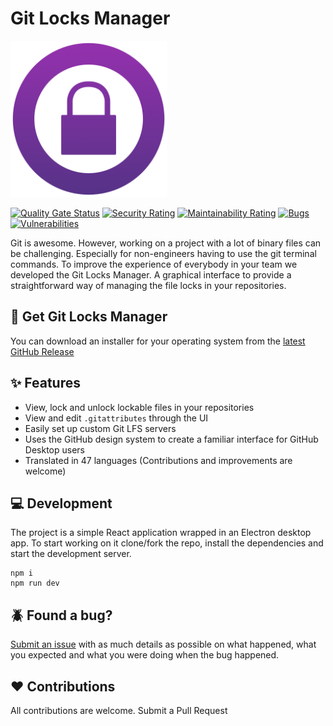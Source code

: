 # Git Locks Manager

<img src="resources/icon.png" alt="Git Locks Manager Logo" width="250"/>

[![Quality Gate Status](https://sonarcloud.io/api/project_badges/measure?project=Noxdew_git-locks-manager&metric=alert_status)](https://sonarcloud.io/dashboard?id=Noxdew_git-locks-manager)
[![Security Rating](https://sonarcloud.io/api/project_badges/measure?project=Noxdew_git-locks-manager&metric=security_rating)](https://sonarcloud.io/dashboard?id=Noxdew_git-locks-manager)
[![Maintainability Rating](https://sonarcloud.io/api/project_badges/measure?project=Noxdew_git-locks-manager&metric=sqale_rating)](https://sonarcloud.io/dashboard?id=Noxdew_git-locks-manager)
[![Bugs](https://sonarcloud.io/api/project_badges/measure?project=Noxdew_git-locks-manager&metric=bugs)](https://sonarcloud.io/dashboard?id=Noxdew_git-locks-manager)
[![Vulnerabilities](https://sonarcloud.io/api/project_badges/measure?project=Noxdew_git-locks-manager&metric=vulnerabilities)](https://sonarcloud.io/dashboard?id=Noxdew_git-locks-manager)

Git is awesome. However, working on a project with a lot of binary files can be challenging. Especially for non-engineers having to use the git terminal commands. To improve the experience of everybody in your team we developed the Git Locks Manager. A graphical interface to provide a straightforward way of managing the file locks in your repositories.

## :closed_lock_with_key: Get Git Locks Manager
You can download an installer for your operating system from the [latest GitHub Release](https://github.com/Noxdew/git-locks-manager/releases/latest)

## :sparkles: Features
- View, lock and unlock lockable files in your repositories
- View and edit `.gitattributes` through the UI
- Easily set up custom Git LFS servers
- Uses the GitHub design system to create a familiar interface for GitHub Desktop users
- Translated in 47 languages (Contributions and improvements are welcome)

## :computer: Development

The project is a simple React application wrapped in an Electron desktop app. To start working on it clone/fork the repo, install the dependencies and start the development server.

```
npm i
npm run dev
```

## :beetle: Found a bug?
[Submit an issue](https://github.com/Noxdew/git-locks-manager/issues/new/choose) with as much details as possible on what happened, what you expected and what you were doing when the bug happened.

## :hearts: Contributions
All contributions are welcome. Submit a Pull Request
